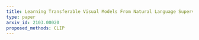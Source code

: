 ```yaml
---
title: Learning Transferable Visual Models From Natural Language Supervision
type: paper
arxiv_id: 2103.00020
proposed_methods: CLIP
---
```

